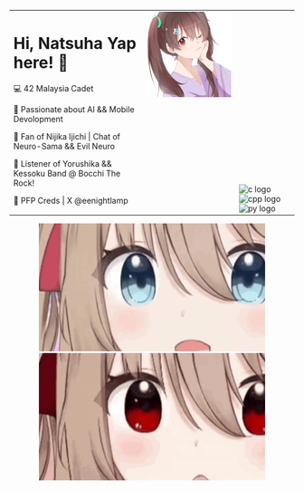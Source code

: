 <table width="100%">
  <tr>
    <td align="left" valign="top">
      <h1>Hi, Natsuha Yap here! 🌟</h1>
      <p>💻 42 Malaysia Cadet</p>
      <p>🚀 Passionate about AI && Mobile Devolopment</p>
      <p>💛 Fan of Nijika Ijichi | Chat of Neuro-Sama && Evil Neuro</p>
	  <p>🎸 Listener of Yorushika && Kessoku Band @ Bocchi The Rock!</p>
      <p>🎨 PFP Creds | X @eenightlamp</p>
    </td>
    <td align="right" valign="top">
      <img src="https://github.com/natsuhakoishi/natsuhakoishi/blob/main/srcs/natsuha.jpg" alt="Top Right Photo" width="420">
    </td>
	<td align="left" valign="bottom">
	  <img src="https://cdn.jsdelivr.net/gh/devicons/devicon/icons/c/c-original.svg" height="30" alt="c logo" width="12">
	  <img src="https://cdn.jsdelivr.net/gh/devicons/devicon/icons/cplusplus/cplusplus-original.svg" height="30" alt="cpp logo" width="12">
	  <img src="https://cdn.jsdelivr.net/gh/devicons/devicon/icons/python/python-original.svg" height="30" alt="py logo" width="12">
	</td>
  </tr>
</table>

<p align="center">
  <img src="https://github.com/natsuhakoishi/natsuhakoishi/blob/main/srcs/neuro.gif" alt="Evil" width="400">
  <img src="https://github.com/natsuhakoishi/natsuhakoishi/blob/main/srcs/evil.gif" alt="Neuro" width="400">
</p>
